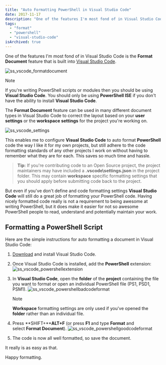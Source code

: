 ```yaml
---
title: "Auto Formatting PowerShell in Visual Studio Code"
date: 2017-11-17
description: "One of the features I'm most fond of in Visual Studio Code is the Format Document feature that is built into Visual Studio Code."
tags:
  - "format"
  - "powershell"
  - "visual-studio-code"
isArchived: true
---
```


One of the features I'm most fond of in Visual Studio Code is the **Format Document** feature that is built into [Visual Studio Code](https://code.visualstudio.com/).

![ss_vscode_formatdocument](/assets/images/screenshots/ss_vscode_formatdocument.png)

> [!NOTE]
> If you're writing PowerShell scripts or modules then you should be using **Visual Studio Code**. You should only be using **PowerShell ISE** if you don't have the ability to install **Visual Studio Code**.

The **Format Document** feature can be used in many different document types in Visual Studio Code to correct the layout based on your **user settings** or the **workspace settings** for the project you're working on.

![ss_vscode_settings](/assets/images/screenshots/ss_vscode_settings1.png)

This enables me to configure **Visual Studio Code** to auto format **PowerShell** code the way I like it for my own projects, but still adhere to the code formatting standards of any other projects I work on without having to remember what they are for each. This saves so much time and hassle.

> **Tip:** If you're contributing code to an Open Source project, the project maintainers may have included a **.vscode\\settings.json** in the project folder. This may contain **workspace** specific formatting settings that you should apply before submitting code back to the project.

But even if you've don't define and code formatting settings **Visual Studio Code** will still do a great job of formatting your PowerShell code. Having nicely formatted code really is not a requirement to being awesome at writing PowerShell, but it does make it easier for not so awesome PowerShell people to read, understand and potentially maintain your work.

## Formatting a PowerShell Script

Here are the simple instructions for auto formatting a document in Visual Studio Code:

1. [Download](https://code.visualstudio.com/download) and install Visual Studio Code.
1. Once Visual Studio Code is installed, add the **PowerShell** extension: ![ss_vscode_powershellextension](/assets/images/screenshots/ss_vscode_powershellextension.png)
1. In **Visual Studio Code**, open the **folder** of the **project** containing the file you want to format or open an individual PowerShell file (PS1, PSD1, PSM1). ![ss_vscode_powershellbadcodeformat](/assets/images/screenshots/ss_vscode_powershellbadcodeformat.png)

   > [!NOTE]
   > **Workspace** formatting settings are only used if you've opened the **folder** rather than an individual file.

1. Press **SHIFT+****ALT+F** (or press **F1** and type **Format** and select **Format Document**). ![ss_vscode_powershellgoodcodeformat](/assets/images/screenshots/ss_vscode_powershellgoodcodeformat.png)
1. The code is now all well formatted, so save the document.

It really is as easy as that.

Happy formatting.
